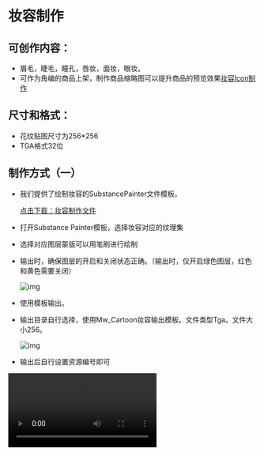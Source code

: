 # 妆容制作

## 可创作内容：

- 眉毛，睫毛，瞳孔，唇妆，面妆，眼妆。
- 可作为角编的商品上架，制作商品缩略图可以提升商品的预览效果[妆容Icon制作](../UI/UITex-makeupicon)

## 尺寸和格式：

- 花纹贴图尺寸为256*256
- TGA格式32位

## 制作方式（一）

- 我们提供了绘制妆容的SubstancePainter文件模板。

  [点击下载：妆容制作文件](https://arkimg.ark.online/%E5%A6%86%E5%AE%B9%E5%88%B6%E4%BD%9C%E6%96%87%E4%BB%B6.zip)

- 打开Substance Painter模板，选择妆容对应的纹理集

- 选择对应图层蒙版可以用笔刷进行绘制

- 输出时，确保图层的开启和关闭状态正确。（输出时，仅开启绿色图层，红色和黄色需要关闭）
  
  ![img](https://arkimg.ark.online/1725871260923-2.png)
  
- 使用模板输出。

- 输出目录自行选择，使用Mw_Cartoon妆容输出模板。文件类型Tga。文件大小256。
  
  ![img](https://arkimg.ark.online/1725871260923-1.png)
  
- 输出后自行设置资源编号即可

<video controls src="https://arkimg.ark.online/SP%E7%94%BB%E5%A6%86%E5%AE%B9.mp4" />

## 制作方式（二）

PS+3DS MAX预览方式

PSD文件模板：

[点击下载：妆容PSD模板](https://arkimg.ark.online/PSD%E5%A6%86%E5%AE%B9%E6%A8%A1%E6%9D%BF.rar)

<video controls src="https://arkimg.ark.online/PS%E7%94%BB%E5%A6%86%E5%AE%B9.mp4" />

## 效果预览:

<video controls src="https://arkimg.ark.online/%E5%A6%86%E5%AE%B9%E9%A2%84%E8%A7%88.mp4" />

## 上传：

<video controls src="https://arkimg.ark.online/%E4%B8%8A%E4%BC%A0%E8%B4%B4%E5%9B%BE%E6%B5%81%E7%A8%8B.mp4" />
